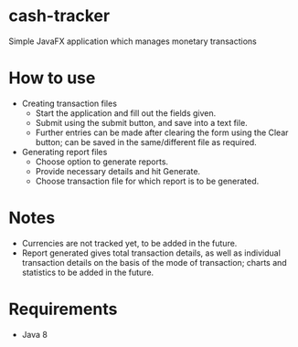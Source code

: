 # cash-tracker
Simple JavaFX application which manages monetary transactions

# How to use
- Creating transaction files
  - Start the application and fill out the fields given.
  - Submit using the submit button, and save into a text file.
  - Further entries can be made after clearing the form using the Clear button; can be saved in the same/different file as required.
- Generating report files
  - Choose option to generate reports.
  - Provide necessary details and hit Generate.
  - Choose transaction file for which report is to be generated.

# Notes
- Currencies are not tracked yet, to be added in the future.
- Report generated gives total transaction details, as well as individual transaction details on the basis of the mode of transaction; charts and statistics to be added in the future.

# Requirements
- Java 8
